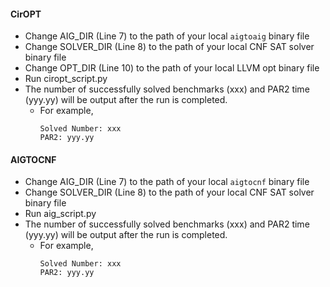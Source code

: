 #### CirOPT
- Change AIG_DIR (Line 7) to the path of your local `aigtoaig` binary file
- Change SOLVER_DIR (Line 8) to the path of your local CNF SAT solver binary file
- Change OPT_DIR (Line 10) to the path of your local LLVM opt binary file
- Run ciropt_script.py
- The number of successfully solved benchmarks (xxx) and PAR2 time (yyy.yy) will be output after the run is completed.
    - For example,
        ```
        Solved Number: xxx 
        PAR2: yyy.yy
        ```

#### AIGTOCNF
- Change AIG_DIR (Line 7) to the path of your local `aigtocnf` binary file
- Change SOLVER_DIR (Line 8) to the path of your local CNF SAT solver binary file
- Run aig_script.py
- The number of successfully solved benchmarks (xxx) and PAR2 time (yyy.yy) will be output after the run is completed.
    - For example,
        ```
        Solved Number: xxx 
        PAR2: yyy.yy
        ```